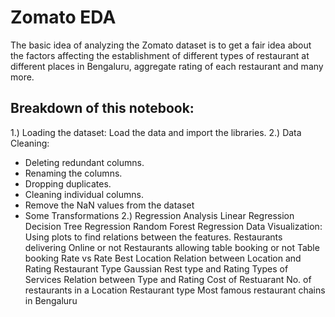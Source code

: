 # Zomato EDA

The basic idea of analyzing the Zomato dataset is to get a fair idea about the factors affecting the establishment
of different types of restaurant at different places in Bengaluru, aggregate rating of each restaurant and many more.

## Breakdown of this notebook:
1.) Loading the dataset: Load the data and import the libraries.
2.) Data Cleaning:
* Deleting redundant columns.
* Renaming the columns.
* Dropping duplicates.
* Cleaning individual columns.
* Remove the NaN values from the dataset 
* Some Transformations 
2.) Regression Analysis
Linear Regression
Decision Tree Regression
Random Forest Regression
Data Visualization: Using plots to find relations between the features.
Restaurants delivering Online or not
Restaurants allowing table booking or not
Table booking Rate vs Rate
Best Location
Relation between Location and Rating
Restaurant Type
Gaussian Rest type and Rating
Types of Services
Relation between Type and Rating
Cost of Restuarant
No. of restaurants in a Location
Restaurant type
Most famous restaurant chains in Bengaluru
